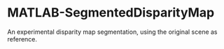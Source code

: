 # MATLAB-SegmentedDisparityMap
An experimental disparity map segmentation, using the original scene as reference.
